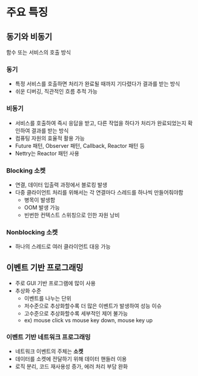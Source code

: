 # 주요 특징
## 동기와 비동기
함수 또는 서비스의 호출 방식

### 동기
- 특정 서비스를 호출하면 처리가 완료될 때까지 기다렸다가 결과를 받는 방식
- 쉬운 디버깅, 직관적인 흐름 추적 가능

### 비동기
- 서비스를 호출하여 즉시 응답을 받고, 다른 작업을 하다가 처리가 완료되었는지 확인하여 결과를 받는 방식
- 컴퓨팅 자원의 효율적 활용 가능
- Future 패턴, Observer 패턴, Callback, Reactor 패턴 등
- Nettry는 Reactor 패턴 사용

### Blocking 소켓
- 연결, 데이터 입출력 과정에서 블로킹 발생
- 다중 클라이언트 처리를 위해서는 각 연결마다 스레드를 하나씩 만들어줘야함
  - 병목이 발생함
  - OOM 발생 가능
  - 빈번한 컨텍스트 스위칭으로 인한 자원 낭비

### Nonblocking 소켓
- 하나의 스레드로 여러 클라이언트 대응 가능

## 이벤트 기반 프로그래밍
- 주로 GUI 기반 프로그램에 많이 사용
- 추상화 수준
  - 이벤트를 나누는 단위
  - 저수준으로 추상화할수록 더 많은 이벤트가 발생하여 성능 이슈
  - 고수준으로 추상화할수록 세부적인 제어 불가능
  - ex) mouse click vs mouse key down, mouse key up

### 이벤트 기반 네트워크 프로그래밍
- 네트워크 이벤트의 주체는 **소켓**
- 데이터를 소켓에 전달하기 위해 데이터 핸들러 이용
- 로직 분리, 코드 재사용성 증가, 에러 처리 부담 완화